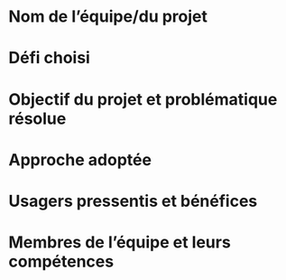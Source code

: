 # Nom de l’équipe/du projet
	

# Défi choisi
	

# Objectif du projet et problématique résolue
	

# Approche adoptée
	

# Usagers pressentis et bénéfices
	

# Membres de l’équipe et leurs compétences
